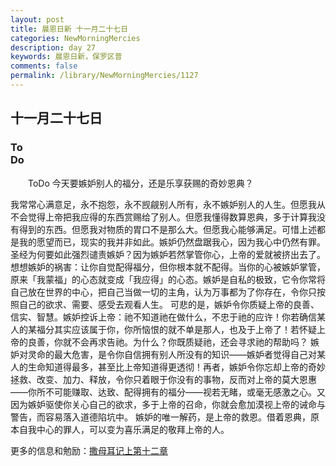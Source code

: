 ```yaml
---
layout: post
title: 晨恩日新 十一月二十七日
categories: NewMorningMercies
description: day 27
keywords: 晨恩日新，保罗区普
comments: false
permalink: /library/NewMorningMercies/1127
---
```


## 十一月二十七日

### To <br> Do

&emsp;&emsp;ToDo
今天要嫉妒别人的福分，还是乐享获赐的奇妙恩典？
 
我常常心满意足，永不抱怨，永不觊觎别人所有，永不嫉妒别人的人生。但愿我从不会觉得上帝把我应得的东西赏赐给了别人。但愿我懂得数算恩典，多于计算我没有得到的东西。但愿我对物质的胃口不是那么大。但愿我心能够满足。可惜上述都是我的愿望而已，现实的我并非如此。嫉妒仍然盘踞我心，因为我心中仍然有罪。
圣经为何要如此强烈谴责嫉妒？因为嫉妒若然掌管你心，上帝的爱就被挤出去了。想想嫉妒的祸害：让你自觉配得福分，但你根本就不配得。当你的心被嫉妒掌管，原来「我蒙福」的心态就变成「我应得」的心态。嫉妒是自私的极致，它令你常将自己放在世界的中心，把自己当做一切的主角，认为万事都为了你存在，令你只按照自己的欲求、需要、感受去观看人生。
可悲的是，嫉妒令你质疑上帝的良善、信实、智慧。嫉妒控诉上帝：祂不知道祂在做什么，不忠于祂的应许！你若确信某人的某福分其实应该属于你，你所恼恨的就不单是那人，也及于上帝了！若怀疑上帝的良善，你就不会再求告祂。为什么？你既质疑祂，还会寻求祂的帮助吗？
嫉妒对灵命的最大危害，是令你自信拥有别人所没有的知识——嫉妒者觉得自己对某人的生命知道得最多，甚至比上帝知道得更透彻！再者，嫉妒令你忘却上帝的奇妙拯救、改变、加力、释放，令你只着眼于你没有的事物，反而对上帝的莫大恩惠——你所不可能赚取、达致、配得拥有的福分——视若无睹，或毫无感激之心。又因为嫉妒驱使你关心自己的欲求，多于上帝的召命，你就会愈加漠视上帝的诫命与警告，而容易落入道德陷坑中。
嫉妒的唯一解药，是上帝的救恩。借着恩典，原本自我中心的罪人，可以变为喜乐满足的敬拜上帝的人。

更多的信息和勉励：[撒母耳记上第十二章]()
